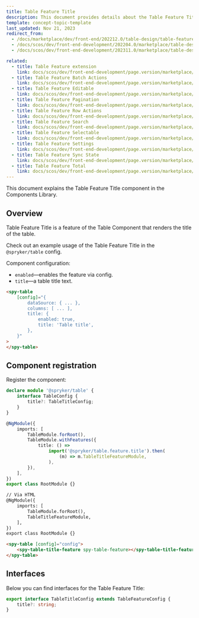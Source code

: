 ```yaml
---
title: Table Feature Title
description: This document provides details about the Table Feature Title component in the Components Library.
template: concept-topic-template
last_updated: Nov 21, 2023
redirect_from:
  - /docs/marketplace/dev/front-end/202212.0/table-design/table-features/table-feature-title.html
  - /docs/scos/dev/front-end-development/202204.0/marketplace/table-design/table-feature-extension/table-feature-title.html
  - /docs/scos/dev/front-end-development/202311.0/marketplace/table-design/table-feature-extension/table-feature-title.html

related:
  - title: Table Feature extension
    link: docs/scos/dev/front-end-development/page.version/marketplace/table-design/table-feature-extension/table-feature-extension.html
  - title: Table Feature Batch Actions
    link: docs/scos/dev/front-end-development/page.version/marketplace/table-design/table-feature-extension/table-feature-batch-actions.html
  - title: Table Feature Editable
    link: docs/scos/dev/front-end-development/page.version/marketplace/table-design/table-feature-extension/table-feature-editable.html
  - title: Table Feature Pagination
    link: docs/scos/dev/front-end-development/page.version/marketplace/table-design/table-feature-extension/table-feature-pagination.html
  - title: Table Feature Row Actions
    link: docs/scos/dev/front-end-development/page.version/marketplace/table-design/table-feature-extension/table-feature-row-actions.html
  - title: Table Feature Search
    link: docs/scos/dev/front-end-development/page.version/marketplace/table-design/table-feature-extension/table-feature-search.html
  - title: Table Feature Selectable
    link: docs/scos/dev/front-end-development/page.version/marketplace/table-design/table-feature-extension/table-feature-selectable.html
  - title: Table Feature Settings
    link: docs/scos/dev/front-end-development/page.version/marketplace/table-design/table-feature-extension/table-feature-settings.html
  - title: Table Feature Sync State
    link: docs/scos/dev/front-end-development/page.version/marketplace/table-design/table-feature-extension/table-feature-sync-state.html
  - title: Table Feature Total
    link: docs/scos/dev/front-end-development/page.version/marketplace/table-design/table-feature-extension/table-feature-total.html
---
```


This document explains the Table Feature Title component in the Components Library.

## Overview

Table Feature Title is a feature of the Table Component that renders the title of the table.

Check out an example usage of the Table Feature Title in the `@spryker/table` config.

Component configuration:

- `enabled`—enables the feature via config.  
- `title`—a table title text.  

```html
<spy-table
    [config]="{
        dataSource: { ... },
        columns: [ ... ],
        title: {
            enabled: true,
            title: 'Table title',
        },                                                                                           
    }"
>
</spy-table>
```

## Component registration

Register the component:

```ts
declare module '@spryker/table' {
    interface TableConfig {
        title?: TableTitleConfig;
    }
}

@NgModule({
    imports: [
        TableModule.forRoot(),
        TableModule.withFeatures({
            title: () =>
                import('@spryker/table.feature.title').then(
                    (m) => m.TableTitleFeatureModule,
                ),
        }),
    ],
})
export class RootModule {}
```

```html
// Via HTML
@NgModule({
    imports: [
        TableModule.forRoot(),
        TableTitleFeatureModule,
    ],
})
export class RootModule {}

<spy-table [config]="config">
    <spy-table-title-feature spy-table-feature></spy-table-title-feature>
</spy-table>
```

## Interfaces

Below you can find interfaces for the Table Feature Title:

```ts
export interface TableTitleConfig extends TableFeatureConfig {
    title?: string;
}
```
